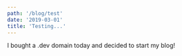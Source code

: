 ```yaml
---
path: '/blog/test'
date: '2019-03-01'
title: 'Testing...'
---
```


I bought a .dev domain today and decided to start my blog!

<!-- end -->
